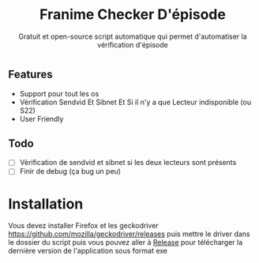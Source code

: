 <h1 align="center">
Franime Checker D'épisode
</h1>

<p align="center">Gratuit et open-source script automatique qui permet d'automatiser la vérification d'épisode

<h1 align="center">

## Features

- Support pour tout les os
- Vérification Sendvid Et Sibnet Et Si il n'y a que Lecteur indisponible (ou S22)
- User Friendly

## Todo

- [ ] Vérification de sendvid et sibnet si les deux lecteurs sont présents
- [ ] Finir de debug (ça bug un peu)

# Installation

Vous devez installer Firefox et les geckodriver https://github.com/mozilla/geckodriver/releases puis mettre le driver dans le dossier du script puis
vous pouvez aller à [Release](https://github.com/clarityuwu/Franime-ep-checker/releases) pour télécharger la dernière version de l'application sous format exe
